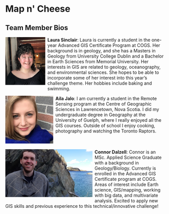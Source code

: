 # Map n' Cheese

## Team Member Bios

<img src="../images/laura.jpg" style="max-height:150px; margin:0 .5em .25em 0; float: left;" /> **Laura Sinclair**: Laura is currently a student in the one-year Advanced GIS Certificate Program at COGS. Her background is in geology, and she has a Masters in Geology from University College Dublin and a Bachelor in Earth Sciences from Memorial University. Her interests in GIS are related to geology, oceanography, and environmental sciences. She hopes to be able to incorporate some of her interest into this year’s challenge theme. Her hobbies include baking and swimming.<br style="clear:both;" />

<img src="../images/aila.jpg" style="max-height:150px; margin:0 .5em .25em 0; float: left;" /> **Aila Jalo**: I am currently a student in the Remote Sensing program at the Centre of Geographic Sciences in Lawrencetown, Nova Scotia. I did my undergraduate degree in Geography at the University of Guelph, where I really enjoyed all the GIS courses. Outside of school I enjoy cooking, photography and watching the Toronto Raptors.<br style="clear:both;" />

<img src="../images/connor.jpg" style="max-height:150px; margin:0 .5em .25em 0; float: left;" /> **Connor Dalzell**: Connor is an MSc. Applied Science Graduate with a background in Geology/Biology. Currently is enrolled in the Advanced GIS Certificate program at COGS. Areas of interest include Earth science, GIS/mapping, working with big data, and multivariate analysis. Excited to apply new GIS skills and previous experience to this technical/innovative challenge!<br style="clear:both;" />
